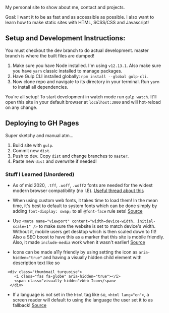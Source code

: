 My personal site to show about me, contact and projects.

Goal: I want it to be as fast and as accessible as possible. I also want to learn how to make static sites with HTML, SCSS/CSS and Javascript!

## Setup and Development Instructions:

You must checkout the dev branch to do actual development. master branch is where the built files are dumped!

1. Make sure you have Node installed. I'm using `v12.13.1`. Also make sure you have `yarn` classic installed to manage packages.
2. Have Gulp CLI installed globally: `npm install --global gulp-cli`.
3. Now clone repo and navigate to its directory in your terminal. Run `yarn` to install all dependencies.

You're all setup! To start development in watch mode run `gulp watch`. It'll open this site in your default browser at `localhost:3000` and will hot-reload on any change.

## Deploying to GH Pages

Super sketchy and manual atm...

1. Build site with `gulp`.
2. Commit new `dist`.
3. Push to dev. Copy `dist` and change branches to `master`.
4. Paste new `dist` and overwrite if needed!

### Stuff I Learned (Unordered)

- As of mid 2020, `.tff`, `.woff`, `.woff2` fonts are needed for the widest modern browser compatibility (no I.E). [Useful thread about this](https://stackoverflow.com/questions/24990554/how-to-include-a-font-ttf-using-css)

- When using custom web fonts, it takes time to load them! In the mean time, it's best to default to system fonts which can be done simply by adding `font-display: swap;` to all `@font-face` rule sets! [Source](https://web.dev/font-display/?utm_source=lighthouse&utm_medium=devtools)

- Use `<meta name="viewport" content="width=device-width, initial-scale=1" />` to make sure the website is set to match device's width. Without it, mobile users get desktop which is then scaled down to fit! Also a SEO boost to have this as a marker that this site is mobile friendly. Also, it made `include-media` work when it wasn't earlier! [Source](https://web.dev/viewport/?utm_source=lighthouse&utm_medium=devtools)

- Icons can be made a11y friendly by using setting the icon as `aria-hidden="true"` and having a visually hidden child element with description text like so

```
 <div class="thumbnail turquoise">
    <i class="fas fa-globe" aria-hidden="true"></i>
    <span class="visually-hidden">Web Icon</span>
  </div>
```

- If a language is not set in the `html` tag like so, `<html lang="en">`, a screen reader will default to using the language the user set it to as fallback! [Source](https://web.dev/html-has-lang/?utm_source=lighthouse&utm_medium=devtools)

